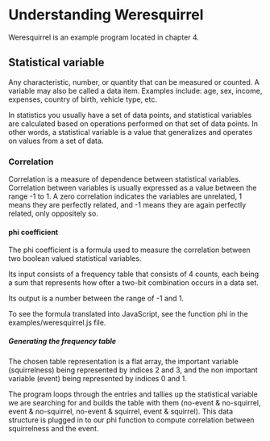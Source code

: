 # Understanding Weresquirrel

Weresquirrel is an example program located in chapter 4.

## Statistical variable

Any characteristic, number, or quantity that can be measured or counted. A variable may also be called a data item. Examples include: age, sex, income, expenses, country of birth, vehicle type, etc.

In statistics you usually have a set of data points, and statistical variables are calculated based on operations performed on that set of data points. In other words, a statistical variable is a value that generalizes and operates on values from a set of data.

### Correlation

Correlation is a measure of dependence between statistical variables. Correlation between variables is usually expressed as a value between the range -1 to 1. A zero correlation indicates the variables are unrelated, 1 means they are perfectly related, and -1 means they are again perfectly related, only oppositely so.

#### phi coefficient

The phi coefficient is a formula used to measure the correlation between two boolean valued statistical variables. 

Its input consists of a frequency table that consists of 4 counts, each being a sum that represents how ofter a two-bit combination occurs in a data set.

Its output is a number between the range of -1 and 1.

To see the formula translated into JavaScript, see the function phi in the examples/weresquirrel.js file.

##### Generating the frequency table

The chosen table representation is a flat array, the important variable (squirrelness) being represented by indices 2 and 3, and the non important variable (event) being represented by indices 0 and 1.

The program loops through the entries and tallies up the statistical variable we are searching for and builds the table with them (no-event & no-squirrel, event & no-squirrel, no-event & squirrel, event & squirrel). This data structure is plugged in to our phi function to compute correlation between squirrelness and the event.
